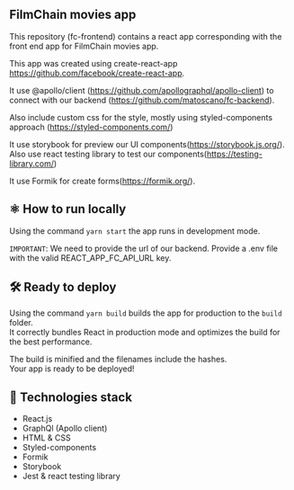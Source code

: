## FilmChain movies app

This repository (fc-frontend) contains a react app corresponding with the front end app for FilmChain movies app.

This app was created using create-react-app https://github.com/facebook/create-react-app.

It use @apollo/client (https://github.com/apollographql/apollo-client) to connect with our backend (https://github.com/matoscano/fc-backend).

Also include custom css for the style, mostly using styled-components approach (https://styled-components.com/)

It use storybook for preview our UI components(https://storybook.js.org/). Also use react testing library to test our components(https://testing-library.com/)

It use Formik for create forms(https://formik.org/).

## ⚛️ How to run locally

Using the command `yarn start` the app runs in development mode.

`IMPORTANT`: We need to provide the url of our backend. Provide a .env file with the valid REACT_APP_FC_API_URL key.

## 🛠 Ready to deploy

Using the command `yarn build` builds the app for production to the `build` folder.<br />
It correctly bundles React in production mode and optimizes the build for the best performance.

The build is minified and the filenames include the hashes.<br />
Your app is ready to be deployed!

## 🚀 Technologies stack

- React.js
- GraphQl (Apollo client)
- HTML & CSS
- Styled-components
- Formik
- Storybook
- Jest & react testing library

